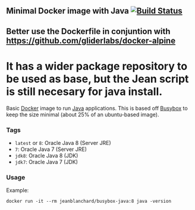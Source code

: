 ## Minimal Docker image with Java [![Build Status](https://travis-ci.org/jeanblanchard/docker-busybox-java.svg?branch=master)](https://travis-ci.org/jeanblanchard/docker-busybox-java)

## Better use the Dockerfile in conjuntion with https://github.com/gliderlabs/docker-alpine
# It has a wider package repository to be used as base, but the Jean script is still necesary for java install.



Basic [Docker](https://www.docker.com/) image to run [Java](https://www.java.com/) applications.
This is based off [Busybox](http://www.busybox.net/) to keep the size minimal (about 25% of an ubuntu-based image).

### Tags

* `latest` or `8`: Oracle Java 8 (Server JRE)
* `7`: Oracle Java 7 (Server JRE)
* `jdk8`: Oracle Java 8 (JDK)
* `jdk7`: Oracle Java 7 (JDK)

### Usage

Example: 

    docker run -it --rm jeanblanchard/busybox-java:8 java -version

